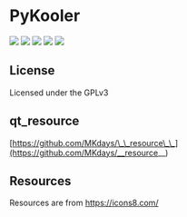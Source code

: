 # PyKooler
[![](https://img.shields.io/badge/License-GPLv3-red?style=flat-square)](LICENSE.txt)
[![](https://img.shields.io/badge/qt__resource-__resource\_\_-green?style=flat-square)](https://github.com/MKdays/__resource__)
[![](https://img.shields.io/badge/Resources-icons8-blue?style=flat-square)](https://icons8.com/)
[![](https://img.shields.io/github/v/release/MKdays/PyKooler?label=Download&logo=github&style=flat-square)](https://github.com/MKdays/PyKooler/releases/latest/download/app.zip)
[![](https://img.shields.io/github/release-date/MKDays/PyKooler?label=Release&style=social&logo=github)](https://github.com/MKdays/PyKooler/releases/latest/download/app.zip)

## License

Licensed under the GPLv3

## qt_resource
[https://github.com/MKdays/\_\_resource\_\_](https://github.com/MKdays/__resource__)

## Resources
Resources are from https://icons8.com/
